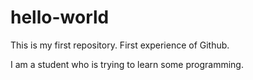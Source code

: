 # hello-world
This is my first repository. First experience of Github.

I am a student who is trying to learn some programming. 
